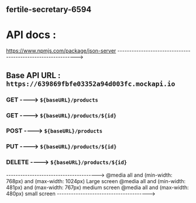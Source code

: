## fertile-secretary-6594

# API docs : 
https://www.npmjs.com/package/json-server
------------------------------------------------------------->
## Base API URL : ```https://639869fbfe03352a94d003fc.mockapi.io```
### GET ---->  `${baseURL}/products`
### GET ---->  `${baseURL}/products/${id}`
### POST ---->  `${baseURL}/products`
### PUT ---->  `${baseURL}/products/${id}`
### DELETE ---->  `${baseURL}/products/${id}`

--------------------------------------->
 @media all and (min-width: 768px) and (max-width: 1024px) Large screen 
 @media all and (min-width: 481px) and (max-width: 767px)   medium screen
 @media all and (max-width: 480px) small screen
--------------------------------------->